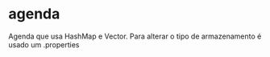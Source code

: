 # agenda
Agenda que usa HashMap e Vector. Para alterar o tipo de armazenamento é usado um .properties
